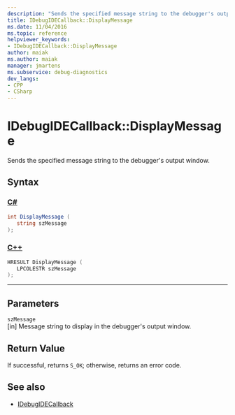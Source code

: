 ```yaml
---
description: "Sends the specified message string to the debugger's output window."
title: IDebugIDECallback::DisplayMessage
ms.date: 11/04/2016
ms.topic: reference
helpviewer_keywords:
- IDebugIDECallback::DisplayMessage
author: maiak
ms.author: maiak
manager: jmartens
ms.subservice: debug-diagnostics
dev_langs:
- CPP
- CSharp
---
```

# IDebugIDECallback::DisplayMessage

Sends the specified message string to the debugger's output window.

## Syntax

### [C#](#tab/csharp)
```csharp
int DisplayMessage (
   string szMessage
);
```
### [C++](#tab/cpp)
```cpp
HRESULT DisplayMessage (
   LPCOLESTR szMessage
);
```
---

## Parameters
`szMessage`\
[in] Message string to display in the debugger's output window.

## Return Value
 If successful, returns `S_OK`; otherwise, returns an error code.

## See also
- [IDebugIDECallback](../../../extensibility/debugger/reference/idebugidecallback.md)
